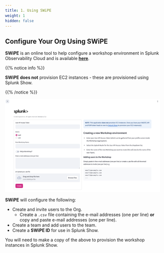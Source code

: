 ```yaml
---
title: 1. Using SWiPE
weight: 1
hidden: false
---
```


## Configure Your Org Using SWiPE

**SWiPE** is an online tool to help configure a workshop environment in Splunk Observability Cloud and is available [**here**](https://swipe.splunk.show).

{{% notice info %}}

**SWiPE does not** provision EC2 instances - these are provisioned using Splunk Show.

{{% /notice %}}

![SWiPE](../images/swipe.png)

**SWiPE** will configure the following:

- Create and invite users to the Org.
  - Create a `.csv` file containing the e-mail addresses (one per line) **or** copy and paste e-mail addresses (one per line).
- Create a team and add users to the team.
- Create a **SWiPE ID** for use in Splunk Show.

You will need to make a copy of the above to provision the workshop instances in Splunk Show.
